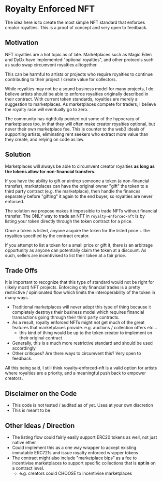 # Royalty Enforced NFT

The idea here is to create the most simple NFT standard that enforces creator royalties. This is a proof of concept and very open to feedback.

## Motivation

NFT royalties are a hot topic as of late. Marketplaces such as Magic Eden and DyDx have implemented "optional royalties", and other protocols such as sudo swap circumvent royalties alltogether.

This can be harmful to artists or projects who require royalties to continue contributing to their project / create value for collectors.

While royalties may not be a sound business model for many projects, I do believe artists should be able to enforce royalties originally described in their contract. With current token standards, royalties are merely a suggestion to marketplaces. As marketplaces compete for traders, I believe the royalty race will eventually go to zero.

The community has rightfully pointed out some of the hypocracy of marketplaces too, in that they will often make creator royalties optional, but never their own marketplace fee. This is counter to the web3 ideals of supporting artists, eliminating rent seekers who extract more value than they create, and relying on code as law.

## Solution

Marketplaces will always be able to circumvent creator royalties **as long as the tokens allow for non-financial transfers**.

If you have the ability to gift or airdrop someone a token (a non-financial transfer), marketplaces can have the original owner "gift" the token to a third party contract (e.g. the marketplace), then handle the finances separately before "gifting" it again to the end buyer, so royalties are never enforced.

The solution we propose makes it impossible to trade NFTs without financial transfer. The ONLY way to trade an NFT in `royalty-enforced-nft` is by listing your token directly through the token contract for a price.

Once a token is listed, anyone acquire the token for the listed price + the royalties specified by the contract creator.

If you attempt to list a token for a small price or gift it, there is an arbitrage opportunity as anyone can potentially claim the token at a discount. As such, sellers are incentivised to list their token at a fair price.

## Trade Offs

It is important to recognize that this type of standard would not be right for (likely most) NFT projects. Enforcing only financial trades is a pretty restrictive / opinionated flow which limits the interoperability of the token in many ways.

- Traditional marketplaces will never adopt this type of thing because it completely destroys their business model which requires financial transactions going through their third party contracts.
- As a result, royalty enforced NFTs might not get much of the great features that marketplaces provide. e.g. auctions / collection offers etc...
  - this kind of thing would be up to the token creator to implement on their original contract
- Generally, this is a much more restrictive standard and should be used accordingly
- Other critiques? Are there ways to circumvent this? Very open to feedback.

All this being said, I still think royalty-enforced-nft is a valid option for artists where royalties are a priority, and a meaningful push back to empower creators.

## Disclaimer on the Code

- This code is not tested / audited as of yet. Usea at your own discretion
- This is meant to be

## Other Ideas / Direction

- The listing flow could fairly easily support ERC20 tokens as well, not just native ether
- Could implement this as a one way wrapper to accept existing immutable ERC721s and issue royalty enforced wrapper tokens
- The contract might also include "marketplace bips" as a fee to incentivise marketplaces to support specific collections that is **opt in** on a contract level.
  - e.g. creators could CHOOSE to incentivise marketplaces
